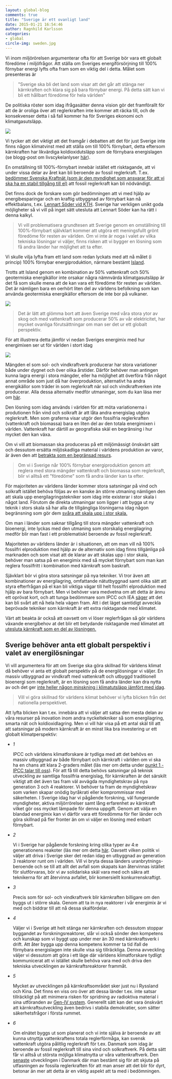```yaml
---
layout: global-blog
comments: true
title: "Sverige är ett ovanligt land"
date: 2015-01-21 16:54:46
author: Ragnhild Karlsson
categories:
- global
circle-img: sweden.jpg
---
```

Vi inom miljörörelsen argumenterar ofta för att Sverige bör vara ett globalt föredöme i miljöfrågor.
Att ställa om Sveriges energiförsörjning till 100% förnybar energi lyfts ofta fram som en viktig del i detta. 
Målet som presenteras är

<blockquote>"Sverige ska bli det land som visar att det går att stänga ner kärnkraften och klara sig på bara förnybar energi. På detta sätt kan vi bli ett hållbart föredöme för hela världen"</blockquote>

De politiska röster som idag ifrågasätter denna vision gör det framförallt för att de är oroliga över att reglerkraften inte kommer att räcka till, och de konsekvenser detta i så fall kommer ha för Sveriges ekonomi och klimatgasutsläpp. 

<img class="img-responsive blog-img" src="/assets/img/global/against100renewable.jpg">

Vi tycker att det viktigt att det framgår i debatten att det för just Sverige inte finns någon klimatvinst med att ställa om till 100% förnybart, detta eftersom kärnkraften har likvärdiga koldioxidutsläpp som de förnybara energislagen (se blogg-post om livscykelanlyser <a href="/karnkraftskoll/livscykelanalyser" target="_blanc">här</a>). 

En omställning till 100%-förnybart innebär istället ett risktagande, att vi under vissa delar av året kan bli beroende av fossil reglerkraft. T.ex. <a href="http://www.second-opinion.se/energi/view/2889">bedömmer Svenska Kraftnät (som är den myndighet som ansvarar för att vi ska ha en stabil tillgång till el)</a> att fossil reglerkraft kan bli nödvändigt. 

Det finns dock de forskare som gör bedömningen att vi med hjälp av energibesparingar och en kraftig utbyggnad av förnybart kan nå effektbalans, t.ex. <a href="https://www.kth.se/ees/omskolan/organisation/avdelningar/eps/news/kth-rapport-oppnar-for-mer-vind-och-solkraft-1.427885" target="_blanc">Lennart Söder vid KTH</a>. Sverige har verkligen unikt goda möjligheter så vi vill på inget sätt utesluta att Lennart Söder kan ha rätt i denna kalkyl.

<blockquote><p>Vi vill problematisera grundtesen att Sverige genom en omställning till 100%-förnybart självklart kommer att utgöra ett meningsfullt grönt föredöme för resten av världen. Om vi inte är noga i valet av vilka tekniska lösningar vi väljer, finns risken att vi bygger en lösning som få andra länder har möjlighet att ta efter.</p></blockquote>
	
Vi skulle vilja lyfta fram ett land som redan lyckats med att nå målet (i princip) 100% förnybar energiproduktion, närmare bestämt <a href="http://www.iea.org/statistics/statisticssearch/report/?country=ICELAND&product=electricityandheat&year=2010" target="_blanc">Island</a>.

<p class="text-center"><span class="flag-icon flag-icon-is iceland-flag"></span></p>

Trotts att Island genom en kombination av 50% vattenkraft och 50% geotermiska energikällor inte orsakar några nämnvärda klimatgasutsläpp är det få som skulle mena att de kan vara ett föredöme för resten av världen. Det är nämligen bara en oerhört liten del av världens befolkning som kan använda geotermiska energikällor eftersom de inte bor på vulkaner.

<img class="img-responsive blog-img" src="/assets/img/global/geo_termal_energy.jpg">

<blockquote><p>Det är lätt att glömma bort att även Sverige med våra stora ytor av skog och med vattenkraft som producerar 50% av vår elektricitet, har mycket ovanliga förutsättningar om man ser det ur ett globalt perspektiv.</p></blockquote> 

För att illustrera detta jämför vi nedan Sveriges energimix med hur energimixen ser ut för världen i stort idag

<img class="img-responsive blog-img" src="/assets/img/global/energy_sweden_world_india.jpg">

<p><i class="fa fa-cloud fa-5x chapter-icon"></i>Mängden el som sol- och vindkraftverk producerar har stora variationer både under dygnet och över olika årstider. Därför behöver man antingen kunna lagra energi i stora mängder, eller ha möjlighet att överföra från något annat område som just då har överproduktion, alternativt ha andra energikällor som träder in som reglerkraft när sol och vindkraftverken inte producerar. Alla dessa alternativ medför utmaningar, som du kan läsa mer om <a href="/global/reglerfragan/">här</a>.</p> 

Den lösning som idag används i världen för att möta variationerna i produtionen från vind och solkraft är att låta andra energislag utgöra reglerkraft. Men som graferna visar utgör den fossifria reglerkraften (vattenkraft och biomassa) bara en liten del av den totala energimixen i världen. Vattenkraft har därtill av geografiska skäl en begränsing i hur mycket den kan växa. 

Om vi vill att biomassan ska produceras på ett miljömässigt önskvärt sätt och dessutom ersätta miljöskadliga material i världens produktion av varor, är även den att <a href="/global/ytanvändning">betrakta som en begränsad resurs</a>. 

<blockquote><p>Om vi i Sverige når 100% förnybar energiproduktion genom att reglera med stora mängder vattenkraft och biomassa som reglerkraft, blir vi alltså ett "föredöme" som få andra länder kan ta efter.</p> 
</blockquote>

<p><i class="fa fa-battery-full fa-5x chapter-icon" id="unique_battery"></i>För majoriteten av världens länder kommer stora satsningar på vind och solkraft istället behöva följas av en kanske än större utmaning nämligen den att skala upp energilagringstekniker som idag inte existerar i stor skala i något land. Förutom de direkta utmaningar som ligger i att bygga ut ny teknik i stors skala så har alla de tillgängliga lösningarna idag någon begränsning som gör dem  <a href="/global/reglerfragan/">svåra att skala upp i stor skala.</a></p> 

Om man i länder som saknar tillgång till stora mängder vattenkraft och bioenergi, inte lyckas med den utmaning som storskalig energilagring medför blir man fast i ett problematiskt beroende av fossil reglerkraft. 

Majoriteten av världens länder är  i situationen, att om man vill nå 100% fossilfri elproduktion med hjälp av de alternativ som idag finns tillgänliga på marknaden och som visat att de klarar av att skalas upp i stor skala, behöver man satsa på en energimix med så mycket förnybart som man kan reglera fossilfritt i kombination med kärnkraft som baskraft.

<p><i class="fa fa-money  fa-5x chapter-icon" id="unique_shopping"></i> Sjävklart bör vi göra stora satsningar på nya tekniker. Vi tror även att kombinationer av energilagring, omfattande nätutbyggnad samt olika sätt att styra efterfrågan på el kan bli viktiga vägar till helt fossilfri elproduktion med hjälp av bara förnybart. Men vi behöver vara medvetna om att detta är ännu ett oprövat kort, och att tunga bedömmare som IPCC och IEA <a href="/global/IPCC-talar-till-oss/">säger</a> att det kan bli svårt att nå hela hela vägen fram. Att i det läget samtidigt avveckla beprövade tekniker som kärnkraft är ett extra risktagande med klimatet.</p> 

Värt att beakta är också att oavsett om vi löser reglerfrågan så gör världens växande energibehov at det blir ett betydande risktagande med klimatet att <a href="/global/vaxande-energibehov"> utesluta kärnkraft som en del av lösningen.</a>
<h2>Sverige behöver anta ett globalt perspektiv i valet av energilösningar</h2>
Vi vill argumentera för att om Sverige ska göra skillnad för världens klimat då behöver vi anta ett globalt perspektiv på de energilösningar vi väljer. En massiv utbyggnad av vindkraft med vattenkraft och utbyggd traditionell bioenergi som reglerkraft, är en lösning som få andra länder kan dra nytta av och det ger <a href="/karnkraftskoll/livscykelanalyser/">inte heller någon minskning i klimatutsläpp jämfört med idag</a>. 

<blockquote><p>Vill vi göra skillnad för världens klimat behöver vi lyfta blicken från det nationella perspektivet.</p></blockquote>

<p>Att lyfta blicken kan t.ex. innebära att vi väljer att satsa den mesta delan av våra resurser på inovation inom andra nyckeltekniker så som energilagring, smarta nät och koldioxidlagring. Men vi vill här visa på ett antal skäl till att att satsningar på modern kärnkraft är en minst lika bra investering ur ett globalt klimatperspektiv:</p>
<ul class="fa-ul">
<li><span class=" fa-li fa-stack"><i class="fa fa-circle fa-stack-2x"></i><i class="fa fa-stack-1x fa-inverse">1</i></span><p>IPCC och världens klimatforskare är tydliga med att det behövs en massiv utbyggnad av både förnybart och kärnkraft i världen om vi ska ha en chans att klara 2-graders målet (läs mer om detta under <a href="/global/IPCC-talar-till-oss/" target="_blanc">punkt 1 -IPCC talar till oss</a>). För att få till detta behövs satsningar på teknisk utveckling av samtliga fossilfria energislag, för kärnkraften är det särskilt viktigt att det även tas fram väl avvägda myndighetskrav på nya generation 3 och 4 reaktorer. Vi behöver ta fram de myndighetskrav som varken skapar onödig byråkrati eller komprommissar med säkerheten. I Sverige idag har vi pågående forskning, väl fungerande myndigheter, aktiva miljörrörelser samt lång erfarenhet av kärnkraft vilket gör oss mycket lämpade för denna uppgift. Genom att välja en blandad energimix kan vi därför vara ett föredömma för fler länder och göra skillnad på fler fronter än om vi väljer en lösning med enbart förnybart.</p></li>
<li><span class=" fa-li fa-stack"><i class="fa fa-circle fa-stack-2x"></i><i class="fa fa-stack-1x fa-inverse">2</i></span><p>Vi i Sverige har pågående forskning kring olika typer av 4:e generationens reakoter (läs mer om detta <a href="/tech/">här</a>. Oavsett vilken politik vi väljer att driva i Sverige sker det redan idag en utbyggnad av generation 3 reaktorer runt om i världen. Vill vi bryta dessa länders uranbrytnings-beroende och se till att allt det avfall som skapats kan återvinnas istället för slutförvaras, bör vi av solidariska skäl vara med och säkra att teknikerna för att återvinna avfallet, blir komersiellt konkurrenskraftigt.</p></li>
<li><span class=" fa-li fa-stack"><i class="fa fa-circle fa-stack-2x"></i><i class="fa fa-stack-1x fa-inverse">3</i></span><p>Precis som för sol- och vindkraftverk blir kärnkraften billigare om den byggs ut i större skala. Genom att ta in nya reaktorer i vår energimix är vi med och biddrar till att nå dessa skalfördelar.</p></li>
<li><span class=" fa-li fa-stack"><i class="fa fa-circle fa-stack-2x"></i><i class="fa fa-stack-1x fa-inverse">4</i></span><p>Väljer vi i Sverige att helt stänga ner kärnkraften och dessutom stoppar byggandet av forskningsreaktorer, slår vi också sönder den kompetens och kunskap som vi byggt upp under mer än 30 med kärnkraftsverk i drift. Att åter bygga upp denna kompetens kommer ta tid ifall de förnybara energislagen inte skulle visa sig tillräckliga. Denna avveckling väljer vi dessutom att göra i ett läge där världens klimatforskare tydligt kommunicerat att vi istället skulle behöva vara med och driva den tekniska utvecklingen av kärnkraftsreaktorer frammåt.</p></li>
<li><span class=" fa-li fa-stack"><i class="fa fa-circle fa-stack-2x"></i><i class="fa fa-stack-1x fa-inverse">5</i></span><p>Mycket av utvecklingen på kärnkraftsområdet sker just nu i Ryssland och Kina. Det finns en viss oro över att dessa länder t.ex. inte satsar tillräckligt på att minimera risken för spridning av radioktiva material i sina utföranden av <a href="/tech/">Gen-IV system</a>. Generellt sätt kan det vara önskvärt att kärnkraftsutveckling även bedrivs i stabila demokratier, som sätter säkerhetsfrågor i första rummet.</p></li>
<li><span class=" fa-li fa-stack"><i class="fa fa-circle fa-stack-2x"></i><i class="fa fa-stack-1x fa-inverse">6</i></span><p>Om elnätet byggs ut som planerat och vi inte själva är beroende av att kunna utnyttja vattenkraftens totala reglerförmåga, kan svensk vattenkraft utgöra pålitlig reglerkraft för t.ex. Danmark som idag är beroende av fossil reglerkraft till sina vind och solkraftverk. På detta sätt får vi alltså ut största möjliga klimatnytta ur våra vattenkraftverk. Den <a href="http://www.nyteknik.se/nyheter/energi_miljo/kol_och_olja/article3928431.ece?extcmp=newsletter%7C15376254%7C2015-09-08%20Danmark%20avskaffar%20sina%20klimatm%C3%A5l">senaste</a> utvecklingen i Danmark där man bestämt sig för att skjuta på utfasningen av fossila reglerkraften för att man anser att det blir för dyrt, betonar än mer att detta är en viktig aspekt att ta med i bedömningen.</p></li>
</ul>